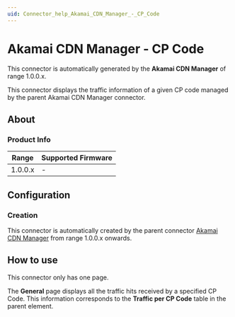```yaml
---
uid: Connector_help_Akamai_CDN_Manager_-_CP_Code
---
```


# Akamai CDN Manager - CP Code

This connector is automatically generated by the **Akamai CDN Manager** of range 1.0.0.x.

This connector displays the traffic information of a given CP code managed by the parent Akamai CDN Manager connector.

## About

### Product Info

| Range     | Supported Firmware     |
|-----------|------------------------|
| 1.0.0.x   | -                      |

## Configuration

### Creation

This connector is automatically created by the parent connector [Akamai CDN Manager](xref:Connector_help_Akamai_CDN_Manager) from range 1.0.0.x onwards.

## How to use

This connector only has one page.

The **General** page displays all the traffic hits received by a specified CP Code. This information corresponds to the **Traffic per CP Code** table in the parent element.
